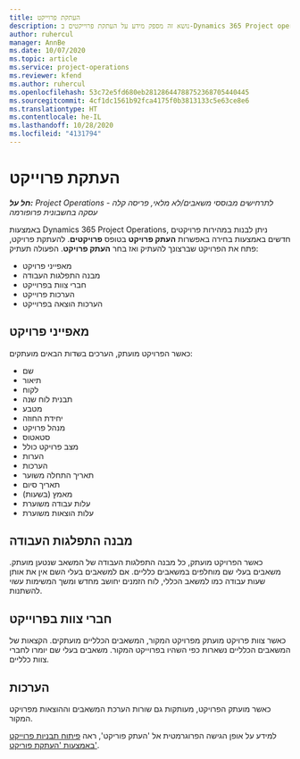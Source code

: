 ```yaml
---
title: העתקת פרוייקט
description: נושא זה מספק מידע על העתקת פרוייקטים ב-Dynamics 365 Project operations.
author: ruhercul
manager: AnnBe
ms.date: 10/07/2020
ms.topic: article
ms.service: project-operations
ms.reviewer: kfend
ms.author: ruhercul
ms.openlocfilehash: 53c72e5fd680eb28128644788752368705440445
ms.sourcegitcommit: 4cf1dc1561b92fca4175f0b3813133c5e63ce8e6
ms.translationtype: HT
ms.contentlocale: he-IL
ms.lasthandoff: 10/28/2020
ms.locfileid: "4131794"
---
```

# <a name="copy-a-project"></a>העתקת פרוייקט

_**חל על:** Project Operations לתרחישים מבוססי משאבים/לא מלאי, פריסה קלה - עסקה בחשבונית פרופורמה_

באמצעות Dynamics 365 Project Operations, ניתן לבנות במהירות פרויקטים חדשים באמצעות בחירה באפשרות **העתק פרויקט** בטופס **פרויקטים**. להעתקת פרויקט, פתח את הפרויקט שברצונך להעתיק ואז בחר **העתק פרויקט**. הפעולה תעתיק:

- מאפייני פרויקט
- מבנה התפלגות העבודה
- חברי צוות בפרוייקט
- הערכות פרוייקט
- הערכות הוצאה בפרוייקט

## <a name="project-properties"></a>מאפייני פרויקט

כאשר הפרויקט מועתק, הערכים בשדות הבאים מועתקים:

- שם
- תיאור
- לקוח
- תבנית לוח שנה
- מטבע
- יחידת החוזה
- מנהל פרויקט
- סטאטוס
- מצב פרויקט כולל
- הערות 
- הערכות
- תאריך התחלה משוער
- תאריך סיום
- מאמץ (בשעות)
- עלות עבודה משוערת
- עלות הוצאות משוערת

## <a name="work-breakdown-structure"></a>מבנה התפלגות העבודה

כאשר הפרויקט מועתק, כל מבנה התפלגות העבודה של המשאב שנטען מועתק. משאבים בעלי שם מוחלפים במשאבים כלליים. אם למשאבים בעלי השם אין את אותן שעות עבודה כמו למשאב הכללי, לוח הזמנים יחושב מחדש ומשך המשימות עשוי להשתנות.

## <a name="project-team-members"></a>חברי צוות בפרוייקט

כאשר צוות פרויקט מועתק מפרויקט המקור, המשאבים הכלליים מועתקים. הקצאות של המשאבים הכלליים נשארות כפי השהיו בפרוייקט המקור. משאבים בעלי שם יומרו לחברי צוות כלליים.

## <a name="estimates"></a>הערכות

כאשר מועתק הפרויקט, מעותקות גם שורות הערכת המשאבים וההוצאות מפרויקט המקור. 

למידע על אופן הגישה הפרוגרמטית אל 'העתק פוריקט', ראה [פיתוח תבניות פרוייקט באמצעות 'העתקת פוריקט'](dev-copy-project.md).

